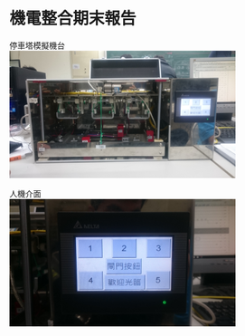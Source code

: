 # 機電整合期末報告

<font>停車塔模擬機台</font></br>
<img src="https://github.com/ap17884748/-/blob/master/DSC_0851.JPG" width="400"/>

<font>人機介面</font></br>
<img src="https://github.com/ap17884748/-/blob/master/DSC_0850.JPG" width="400"/>

